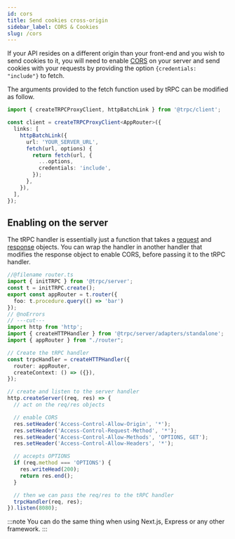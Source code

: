 ```yaml
---
id: cors
title: Send cookies cross-origin
sidebar_label: CORS & Cookies
slug: /cors
---
```


If your API resides on a different origin than your front-end and you wish to send cookies to it, you will need to enable [CORS](https://developer.mozilla.org/en-US/docs/Web/HTTP/CORS) on your server and send cookies with your requests by providing the option `{credentials: "include"}` to fetch.

The arguments provided to the fetch function used by tRPC can be modified as follow.

```ts title='app.ts'
import { createTRPCProxyClient, httpBatchLink } from '@trpc/client';

const client = createTRPCProxyClient<AppRouter>({
  links: [
    httpBatchLink({
      url: 'YOUR_SERVER_URL',
      fetch(url, options) {
        return fetch(url, {
          ...options,
          credentials: 'include',
        });
      },
    }),
  ],
});
```

## Enabling on the server

The tRPC handler is essentially just a function that takes a [request](https://developer.mozilla.org/en-US/docs/Web/API/Request) and [response](https://developer.mozilla.org/en-US/docs/Web/API/Response) objects. You can wrap the handler in another handler that modifies the response object to enable CORS, before passing it to the tRPC handler.

```ts twoslash title='server.ts'
//@filename router.ts
import { initTRPC } from '@trpc/server';
const t = initTRPC.create();
export const appRouter = t.router({
  foo: t.procedure.query(() => 'bar')
});
// @noErrors
// ---cut---
import http from 'http';
import { createHTTPHandler } from '@trpc/server/adapters/standalone';
import { appRouter } from "./router";

// Create the tRPC handler
const trpcHandler = createHTTPHandler({
  router: appRouter,
  createContext: () => ({}),
});

// create and listen to the server handler
http.createServer((req, res) => {
  // act on the req/res objects

  // enable CORS
  res.setHeader('Access-Control-Allow-Origin', '*');
  res.setHeader('Access-Control-Request-Method', '*');
  res.setHeader('Access-Control-Allow-Methods', 'OPTIONS, GET');
  res.setHeader('Access-Control-Allow-Headers', '*');

  // accepts OPTIONS
  if (req.method === 'OPTIONS') {
    res.writeHead(200);
    return res.end();
  }

  // then we can pass the req/res to the tRPC handler
  trpcHandler(req, res);
}).listen(8080);
```

:::note
You can do the same thing when using Next.js, Express or any other framework.
:::